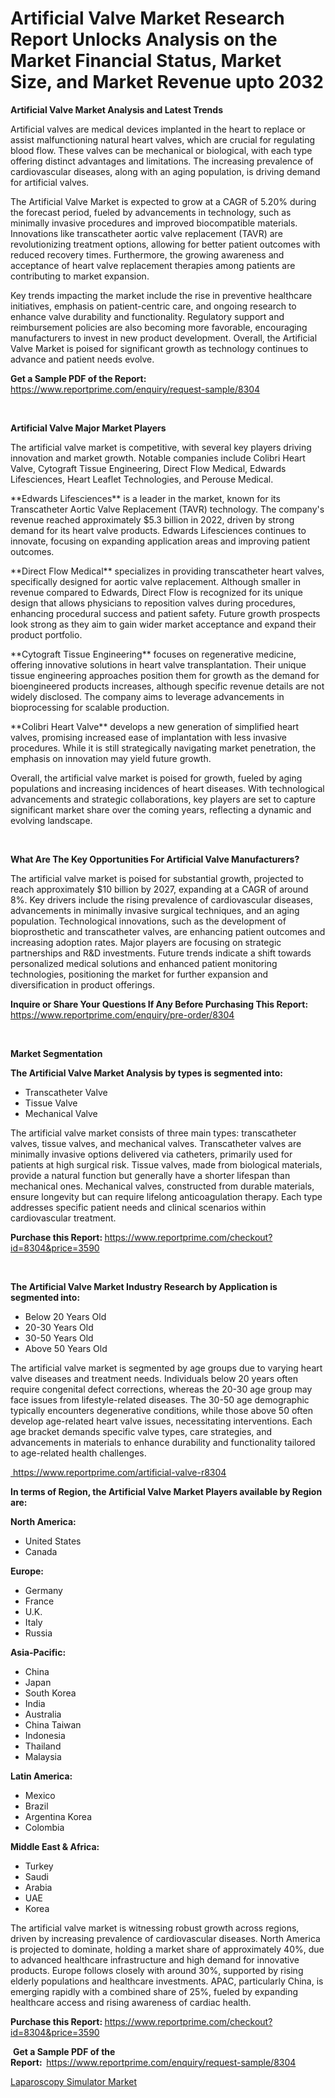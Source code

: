 <p><h1>Artificial Valve Market Research Report Unlocks Analysis on the Market Financial Status, Market Size, and Market Revenue upto 2032</h1></p><p><strong>Artificial Valve Market Analysis and Latest Trends</strong></p>
<p><p>Artificial valves are medical devices implanted in the heart to replace or assist malfunctioning natural heart valves, which are crucial for regulating blood flow. These valves can be mechanical or biological, with each type offering distinct advantages and limitations. The increasing prevalence of cardiovascular diseases, along with an aging population, is driving demand for artificial valves.  </p><p>The Artificial Valve Market is expected to grow at a CAGR of 5.20% during the forecast period, fueled by advancements in technology, such as minimally invasive procedures and improved biocompatible materials. Innovations like transcatheter aortic valve replacement (TAVR) are revolutionizing treatment options, allowing for better patient outcomes with reduced recovery times. Furthermore, the growing awareness and acceptance of heart valve replacement therapies among patients are contributing to market expansion. </p><p>Key trends impacting the market include the rise in preventive healthcare initiatives, emphasis on patient-centric care, and ongoing research to enhance valve durability and functionality. Regulatory support and reimbursement policies are also becoming more favorable, encouraging manufacturers to invest in new product development. Overall, the Artificial Valve Market is poised for significant growth as technology continues to advance and patient needs evolve.</p></p>
<p><strong>Get a Sample PDF of the Report:&nbsp;</strong> <a href="https://www.reportprime.com/enquiry/request-sample/8304?utm_campaign=2989&utm_medium=2&utm_source=Github&utm_content=ia&utm_term=19032025&utm_id=artificial-valve">https://www.reportprime.com/enquiry/request-sample/8304</a></p>
<p>&nbsp;</p>
<p><strong>Artificial Valve Major Market Players</strong></p>
<p><p>The artificial valve market is competitive, with several key players driving innovation and market growth. Notable companies include Colibri Heart Valve, Cytograft Tissue Engineering, Direct Flow Medical, Edwards Lifesciences, Heart Leaflet Technologies, and Perouse Medical.</p><p>**Edwards Lifesciences** is a leader in the market, known for its Transcatheter Aortic Valve Replacement (TAVR) technology. The company's revenue reached approximately $5.3 billion in 2022, driven by strong demand for its heart valve products. Edwards Lifesciences continues to innovate, focusing on expanding application areas and improving patient outcomes.</p><p>**Direct Flow Medical** specializes in providing transcatheter heart valves, specifically designed for aortic valve replacement. Although smaller in revenue compared to Edwards, Direct Flow is recognized for its unique design that allows physicians to reposition valves during procedures, enhancing procedural success and patient safety. Future growth prospects look strong as they aim to gain wider market acceptance and expand their product portfolio.</p><p>**Cytograft Tissue Engineering** focuses on regenerative medicine, offering innovative solutions in heart valve transplantation. Their unique tissue engineering approaches position them for growth as the demand for bioengineered products increases, although specific revenue details are not widely disclosed. The company aims to leverage advancements in bioprocessing for scalable production.</p><p>**Colibri Heart Valve** develops a new generation of simplified heart valves, promising increased ease of implantation with less invasive procedures. While it is still strategically navigating market penetration, the emphasis on innovation may yield future growth.</p><p>Overall, the artificial valve market is poised for growth, fueled by aging populations and increasing incidences of heart diseases. With technological advancements and strategic collaborations, key players are set to capture significant market share over the coming years, reflecting a dynamic and evolving landscape.</p></p>
<p>&nbsp;</p>
<p><strong>What Are The Key Opportunities For Artificial Valve Manufacturers?</strong></p>
<p><p>The artificial valve market is poised for substantial growth, projected to reach approximately $10 billion by 2027, expanding at a CAGR of around 8%. Key drivers include the rising prevalence of cardiovascular diseases, advancements in minimally invasive surgical techniques, and an aging population. Technological innovations, such as the development of bioprosthetic and transcatheter valves, are enhancing patient outcomes and increasing adoption rates. Major players are focusing on strategic partnerships and R&D investments. Future trends indicate a shift towards personalized medical solutions and enhanced patient monitoring technologies, positioning the market for further expansion and diversification in product offerings.</p></p>
<p><strong>Inquire or Share Your Questions If Any Before Purchasing This Report:</strong> <a href="https://www.reportprime.com/enquiry/pre-order/8304?utm_campaign=2989&utm_medium=2&utm_source=Github&utm_content=ia&utm_term=19032025&utm_id=artificial-valve">https://www.reportprime.com/enquiry/pre-order/8304</a></p>
<p>&nbsp;</p>
<p><strong>Market Segmentation</strong></p>
<p><strong>The Artificial Valve Market Analysis by types is segmented into:</strong></p>
<p><ul><li>Transcatheter Valve</li><li>Tissue Valve</li><li>Mechanical Valve</li></ul></p>
<p><p>The artificial valve market consists of three main types: transcatheter valves, tissue valves, and mechanical valves. Transcatheter valves are minimally invasive options delivered via catheters, primarily used for patients at high surgical risk. Tissue valves, made from biological materials, provide a natural function but generally have a shorter lifespan than mechanical ones. Mechanical valves, constructed from durable materials, ensure longevity but can require lifelong anticoagulation therapy. Each type addresses specific patient needs and clinical scenarios within cardiovascular treatment.</p></p>
<p><strong>Purchase this Report:&nbsp;</strong><a href="https://www.reportprime.com/checkout?id=8304&price=3590&utm_campaign=2989&utm_medium=2&utm_source=Github&utm_content=ia&utm_term=19032025&utm_id=artificial-valve">https://www.reportprime.com/checkout?id=8304&price=3590</a></p>
<p>&nbsp;</p>
<p><strong>The Artificial Valve Market Industry Research by Application is segmented into:</strong></p>
<p><ul><li>Below 20 Years Old</li><li>20-30 Years Old</li><li>30-50 Years Old</li><li>Above 50 Years Old</li></ul></p>
<p><p>The artificial valve market is segmented by age groups due to varying heart valve diseases and treatment needs. Individuals below 20 years often require congenital defect corrections, whereas the 20-30 age group may face issues from lifestyle-related diseases. The 30-50 age demographic typically encounters degenerative conditions, while those above 50 often develop age-related heart valve issues, necessitating interventions. Each age bracket demands specific valve types, care strategies, and advancements in materials to enhance durability and functionality tailored to age-related health challenges.</p></p>
<p><a href="https://www.reportprime.com/artificial-valve-r8304?utm_campaign=2989&utm_medium=2&utm_source=Github&utm_content=ia&utm_term=19032025&utm_id=artificial-valve">&nbsp;https://www.reportprime.com/artificial-valve-r8304</a></p>
<p><strong>In terms of Region, the Artificial Valve Market Players available by Region are:</strong></p>
<p>
    <p> <strong> North America: </strong>
        <ul>
            <li>United States</li>
            <li>Canada</li>
        </ul>
        </p> 
    <p> <strong> Europe: </strong>
        <ul>
            <li>Germany</li>
            <li>France</li>
            <li>U.K.</li>
            <li>Italy</li>
            <li>Russia</li>
        </ul>
        </p> 
    <p> <strong> Asia-Pacific: </strong>
        <ul>
            <li>China</li>
            <li>Japan</li>
            <li>South Korea</li>
            <li>India</li>
            <li>Australia</li>
            <li>China Taiwan</li>
            <li>Indonesia</li>
            <li>Thailand</li>
            <li>Malaysia</li>
        </ul>
        </p> 
    <p> <strong> Latin America: </strong>
        <ul>
            <li>Mexico</li>
            <li>Brazil</li>
            <li>Argentina Korea</li>
            <li>Colombia</li>
        </ul>
        </p> 
    <p> <strong> Middle East & Africa: </strong>
        <ul>
            <li>Turkey</li>
            <li>Saudi</li>
            <li>Arabia</li>
            <li>UAE</li>
            <li>Korea</li>
        </ul>
    </p>
    </p>
<p><p>The artificial valve market is witnessing robust growth across regions, driven by increasing prevalence of cardiovascular diseases. North America is projected to dominate, holding a market share of approximately 40%, due to advanced healthcare infrastructure and high demand for innovative products. Europe follows closely with around 30%, supported by rising elderly populations and healthcare investments. APAC, particularly China, is emerging rapidly with a combined share of 25%, fueled by expanding healthcare access and rising awareness of cardiac health.</p></p>
<p><strong>Purchase this Report: </strong><a href="https://www.reportprime.com/checkout?id=8304&price=3590&utm_campaign=2989&utm_medium=2&utm_source=Github&utm_content=ia&utm_term=19032025&utm_id=artificial-valve">https://www.reportprime.com/checkout?id=8304&price=3590</a></p>
<p>&nbsp;<strong>Get a Sample PDF of the Report:&nbsp;&nbsp;</strong><a href="https://www.reportprime.com/enquiry/request-sample/8304?utm_campaign=2989&utm_medium=2&utm_source=Github&utm_content=ia&utm_term=19032025&utm_id=artificial-valve">https://www.reportprime.com/enquiry/request-sample/8304</a></p>
<p><strong></strong></p>
<p><p><a href="https://github.com/laverkyllozc/Market-Research-Report-List-1/blob/main/laparoscopy-simulator-market.md?utm_campaign=2989&utm_medium=2&utm_source=Github&utm_content=ia&utm_term=19032025&utm_id=artificial-valve">Laparoscopy Simulator Market</a></p></p>